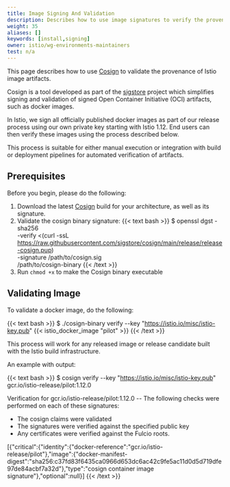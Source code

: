 ```yaml
---
title: Image Signing And Validation
description: Describes how to use image signatures to verify the provenance of Istio images.
weight: 35
aliases: []
keywords: [install,signing]
owner: istio/wg-environments-maintainers
test: n/a
---
```


This page describes how to use [Cosign](https://github.com/sigstore/cosign) to
validate the provenance of Istio image artifacts.

Cosign is a tool developed as part of the
[sigstore](https://www.sigstore.dev/https://www.sigstore.dev/) project which
simplifies signing and validation of signed Open Container Initiative (OCI) artifacts,
such as docker images.

In Istio, we sign all officially published docker images as part of our release
process using our own private key starting with Istio 1.12. End users can then verify these images using
the process described below.

This process is suitable for either manual execution or integration with build
or deployment pipelines for automated verification of artifacts.

## Prerequisites

Before you begin, please do the following:

1. Download the latest
   [Cosign](https://github.com/sigstore/cosign/releases/latest) build for your
   architecture, as well as its signature.
1. Validate the cosign binary signature: 
   {{< text bash >}}
$ openssl dgst -sha256 \
	-verify <(curl -ssL https://raw.githubusercontent.com/sigstore/cosign/main/release/release-cosign.pup) \
	-signature /path/to/cosign.sig \
	/path/to/cosign-binary
    {{< /text >}}
1. Run `chmod +x` to make the Cosign binary executable

## Validating Image

To validate a docker image, do the following:

{{< text bash >}}
$ ./cosign-binary verify --key "https://istio.io/misc/istio-key.pub" {{< istio_docker_image "pilot" >}}
{{< /text >}}

This process will work for any released image or release candidate built with the Istio build infrastructure.

An example with output:

{{< text bash >}}
$ cosign verify --key "https://istio.io/misc/istio-key.pub" gcr.io/istio-release/pilot:1.12.0


Verification for gcr.io/istio-release/pilot:1.12.0 --
The following checks were performed on each of these signatures:
  - The cosign claims were validated
  - The signatures were verified against the specified public key
  - Any certificates were verified against the Fulcio roots.

[{"critical":{"identity":{"docker-reference":"gcr.io/istio-release/pilot"},"image":{"docker-manifest-digest":"sha256:c37fd83f6435ca0966d653dc6ac42c9fe5ac11d0d5d719dfe97de84acbf7a32d"},"type":"cosign container image signature"},"optional":null}]
{{< /text >}}

